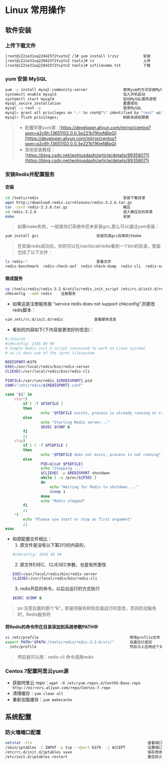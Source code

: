 # Linux 常用操作

## 软件安装

### 上传下载文件
```sh
[root@iZ2ze31uq228425f2tvytnZ /]# yum install lrzsz           安装
[root@iZ2ze31uq228425f2tvytnZ tools]# rz                      上传
[root@iZ2ze31uq228425f2tvytnZ tools]# szfilename.txt          下载
```
### yum 安装 MySQL
```sh
yum -y install mysql-community-server                使用yum的方式安装MySQL
systemctl enable mysqld                              加入开机启动
systemctl start mysqld                               启动MySQL服务进程
mysql_secure_installation                            重置密码
mysql -u root -p                                     登录MySQL
mysql> grant all privileges on *.* to root@"%" identified by "root" with grant option;          为root用户授权后才可远程访问
mysql> flush privileges;                             刷新系统权限表

```
> - 配置阿里yum源 : [https://developer.aliyun.com/mirror/centos?spm=a2c6h.13651102.0.0.3e221b11KmNBpQ](https://developer.aliyun.com/mirror/centos?spm=a2c6h.13651102.0.0.3e221b11KmNBpQ)
> - 其他安装教程：[https://blog.csdn.net/wohiusdashi/article/details/89358071](https://blog.csdn.net/wohiusdashi/article/details/89358071)

### 安装Redis并配置服务
#### 安装
```sh
cd /tools/redis                                      安装下载目录
wget http://download.redis.io/releases/redis-3.2.6.tar.gz                               获取安装资源
tar -zxvf redis-3.2.6.tar.gz                         解压
cd redis-3.2.6                                       进入解压后的目录
make                                                 安装

```
> 如果make失败，一般是你们系统中还未安装gcc,那么可以通过yum安装：

```sh
yum install gcc                          安装完成gcc后再执行make

```
> 在安装redis成功后，你将可以在/usr/local/redis看到一个bin的目录，里面包括了以下文件：

```sh
ls redis-*                               查看文件
redis-benchmark  redis-check-aof  redis-check-dump  redis-cli  redis-server
```
#### 做成服务
```sh
cp /tools/redis/redis-3.2.6/utils/redis_init_script /etc/rc.d/init.d/redis  将redis_init_script复制到/etc/rc.d/init.d/，同时易名为redis
chkconfig --add redis    注册服务
```
- 如果这是注册服务报 “service redis does not support chkconfig”,则更改redis脚本：

```sh
vim /etc/rc.d/init.d/redis              查看脚本信息
```

- 看到的内容如下(下内容是更改好的信息)：
```sh
#!/bin/sh 
#chkconfig: 2345 80 90 
# Simple Redis init.d script conceived to work on Linux systems 
# as it does use of the /proc filesystem. 
   
REDISPORT=6379 
EXEC=/usr/local/redis/bin/redis-server 
CLIEXEC=/usr/local/redis/bin/redis-cli 
   
PIDFILE=/var/run/redis_${REDISPORT}.pid 
CONF="/etc/redis/${REDISPORT}.conf" 
   
case "$1" in 
    start) 
        if [ -f $PIDFILE ] 
        then 
                echo "$PIDFILE exists, process is already running or crashed" 
        else 
                echo "Starting Redis server..." 
                $EXEC $CONF & 
        fi 
        ;; 
    stop) 
        if [ ! -f $PIDFILE ] 
        then 
                echo "$PIDFILE does not exist, process is not running" 
        else 
                PID=$(cat $PIDFILE) 
                echo "Stopping ..." 
                $CLIEXEC -p $REDISPORT shutdown 
                while [ -x /proc/${PID} ] 
                do 
                    echo "Waiting for Redis to shutdown ..." 
                    sleep 1 
                done 
                echo "Redis stopped" 
        fi 
        ;; 
    *) 
        echo "Please use start or stop as first argument" 
        ;; 
esac 
```

- 和原配置文件相比： 
    1. 原文件是没有以下第2行的内容的，
    ```sh
    #chkconfig: 2345 80 90
    ```
    2. 原文件EXEC、CLIEXEC参数，也是有所更改
    ```sh
    EXEC=/usr/local/redis/bin/redis-server   
    CLIEXEC=/usr/local/redis/bin/redis-cli 
    ```
    3. redis开启的命令，以后台运行的方式执行
    ```sh
    $EXEC $CONF &
    ```
> ps:注意后面的那个“&”，即是将服务转到后面运行的意思，否则启动服务时，Redis服务将


#### 将Redis的命令所在目录添加到系统参数PATH中
```sh
vi /etc/profile                                         修改profile文件
export PATH="$PATH:/tools/redis/redis-3.2.6/src/"       在最后行追加
. /etc/profile                                          然后马上应用这个文件
```
> 然后就可以用：redis-cli  命令调用redis


### Centos 7配置阿里云yum源
- 获取阿里云 repo：`wget -O /etc/yum.repos.d/CentOS-Base.repo http://mirrors.aliyun.com/repo/Centos-7.repo`
- 清理缓存：`yum clean all`
- 重新加载缓存：`yum makecache`

## 系统配置
### 防火墙端口配置
```sh
netstat -tln                                                    查看端口开放情况
/sbin/iptables -I INPUT -p tcp --dport 6379  -j ACCEPT          设置端口开放
/etc/rc.d/init.d/iptables save                                  保存修改
/etc/init.d/iptables restart                                    重启防火墙
```